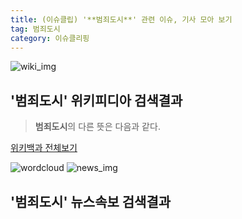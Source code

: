 ```yaml
---
title: (이슈클립) '**범죄도시**' 관련 이슈, 기사 모아 보기
tag: 범죄도시
category: 이슈클리핑
---
```

![wiki_img](https://user-images.githubusercontent.com/42597476/44503234-41136a80-a6d0-11e8-9071-6fc6418eafe4.png)
## **'**범죄도시**'** 위키피디아 검색결과
>**범죄도시**의 다른 뜻은 다음과 같다.

<a href="https://ko.wikipedia.org/wiki/범죄도시" target="_blank">위키백과 전체보기</a>

![wordcloud](https://s3.ap-northeast-2.amazonaws.com/lyrics101-wordcloud/2018-09-25-1537811263.png)
![news_img](https://user-images.githubusercontent.com/42597476/44507050-1206f400-a6e4-11e8-8d98-7ffbfebb353f.png)
## **'**범죄도시**'** 뉴스속보 검색결과

